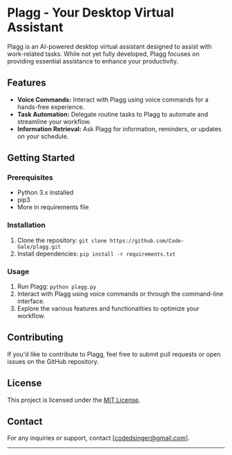 # Plagg - Your Desktop Virtual Assistant

Plagg is an AI-powered desktop virtual assistant designed to assist with work-related tasks. While not yet fully developed, Plagg focuses on providing essential assistance to enhance your productivity.

## Features

- **Voice Commands:** Interact with Plagg using voice commands for a hands-free experience.
- **Task Automation:** Delegate routine tasks to Plagg to automate and streamline your workflow.
- **Information Retrieval:** Ask Plagg for information, reminders, or updates on your schedule.

## Getting Started

### Prerequisites

- Python 3.x installed
- pip3
- More in requirements file

### Installation

1. Clone the repository: `git clone https://github.com/Code-Gale/plagg.git`
2. Install dependencies: `pip install -r requirements.txt`

### Usage

1. Run Plagg: `python plagg.py`
2. Interact with Plagg using voice commands or through the command-line interface.
3. Explore the various features and functionalities to optimize your workflow.

## Contributing

If you'd like to contribute to Plagg, feel free to submit pull requests or open issues on the GitHub repository.

## License

This project is licensed under the [MIT License](LICENSE).


## Contact

For any inquiries or support, contact [codedsinger@gmail.com].

---
